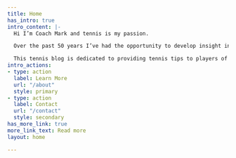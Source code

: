 ```yaml
---
title: Home
has_intro: true
intro_content: |-
  Hi I’m Coach Mark and tennis is my passion.

  Over the past 50 years I’ve had the opportunity to develop insight into the game of tennis through teaching and coaching experiences, playing experiences and academic experiences.

  This tennis blog is dedicated to providing tennis tips to players of all ages and skill levels.
intro_actions:
- type: action
  label: Learn More
  url: "/about"
  style: primary
- type: action
  label: Contact
  url: "/contact"
  style: secondary
has_more_link: true
more_link_text: Read more
layout: home

---
```


